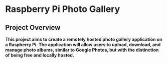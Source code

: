 # Raspberry Pi Photo Gallery

## Project Overview

**This project aims to create a remotely hosted photo gallery application on a Raspberry Pi. The application will allow users to upload, download, and manage photo albums, similar to Google Photos, but with the distinction of being free and locally hosted.**
